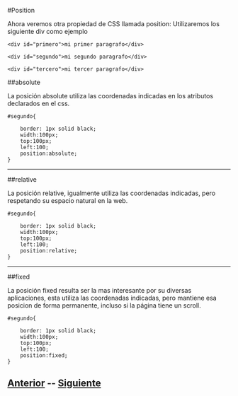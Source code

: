 #Position

Ahora veremos otra propiedad de CSS llamada position:
Utilizaremos los siguiente div como ejemplo

`<div id="primero">mi primer paragrafo</div>`

`<div id="segundo">mi segundo paragrafo</div>`

`<div id="tercero">mi tercer paragrafo</div>`

##absolute

La posición absolute utiliza las coordenadas indicadas en los atributos declarados en el css.

`#segundo{`

		border: 1px solid black;
		width:100px;
		top:100px;
		left:100;
		position:absolute;
	}
***
##relative

La posición relative, igualmente utiliza las coordenadas indicadas, pero respetando su espacio natural en la web.

`#segundo{`

		border: 1px solid black;
		width:100px;
		top:100px;
		left:100;
		position:relative;
	}
***
##fixed

La posición fixed resulta ser la mas interesante por su diversas aplicaciones, esta utiliza las coordenadas indicadas, pero mantiene esa posicion de forma permanente, incluso si la página tiene un scroll.

`#segundo{`

		border: 1px solid black;
		width:100px;
		top:100px;
		left:100;
		position:fixed;
	}

## [Anterior](page7.md)  --  [Siguiente](page9.md)